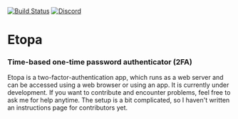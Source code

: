 [![Build Status](https://github.com/ltheinrich/etopa/workflows/Rust/badge.svg)](https://github.com/ltheinrich/etopa/actions?query=workflow%3ACI)
[![Discord](https://img.shields.io/discord/694617177717735457)](https://discord.gg/ZWFNBgR)

# Etopa
### Time-based one-time password authenticator (2FA)
Etopa is a two-factor-authentication app, which runs as a web server and can be accessed using a web browser or using an app.
It is currently under development. If you want to contribute and encounter problems, feel free to ask me for help anytime.
The setup is a bit complicated, so I haven't written an instructions page for contributors yet.
